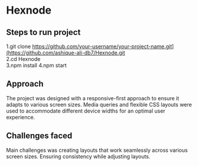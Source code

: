 # Hexnode

## Steps to run project
1.git clone https://github.com/your-username/your-project-name.git](https://github.com/ashique-ali-db7/Hexnode.git<br>
2.cd Hexnode  
3.npm install
4.npm start

## Approach
The project was designed with a responsive-first approach to ensure it adapts to various screen sizes.
Media queries and flexible CSS layouts were used to accommodate different device widths for an optimal user experience.

## Challenges faced
Main challenges was creating layouts that work seamlessly across various screen sizes. Ensuring consistency while adjusting layouts.
